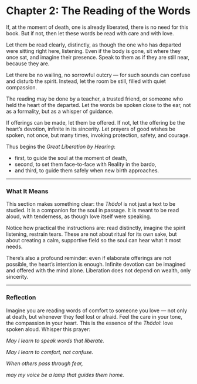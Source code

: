 # Chapter 2: The Reading of the Words

If, at the moment of death, one is already liberated, there is no need for this book. But if not, then let these words be read with care and with love.

Let them be read clearly, distinctly, as though the one who has departed were sitting right here, listening. Even if the body is gone, sit where they once sat, and imagine their presence. Speak to them as if they are still near, because they are.

Let there be no wailing, no sorrowful outcry — for such sounds can confuse and disturb the spirit. Instead, let the room be still, filled with quiet compassion.

The reading may be done by a teacher, a trusted friend, or someone who held the heart of the departed. Let the words be spoken close to the ear, not as a formality, but as a whisper of guidance.

If offerings can be made, let them be offered. If not, let the offering be the heart’s devotion, infinite in its sincerity. Let prayers of good wishes be spoken, not once, but many times, invoking protection, safety, and courage.

Thus begins the *Great Liberation by Hearing*:

* first, to guide the soul at the moment of death,
* second, to set them face-to-face with Reality in the bardo,
* and third, to guide them safely when new birth approaches.

---

### What It Means

This section makes something clear: the *Thödol* is not just a text to be studied. It is a companion for the soul in passage. It is meant to be read aloud, with tenderness, as though love itself were speaking.

Notice how practical the instructions are: read distinctly, imagine the spirit listening, restrain tears. These are not about ritual for its own sake, but about creating a calm, supportive field so the soul can hear what it most needs.

There’s also a profound reminder: even if elaborate offerings are not possible, the heart’s intention is enough. Infinite devotion can be imagined and offered with the mind alone. Liberation does not depend on wealth, only sincerity.

---


### Reflection


Imagine you are reading words of comfort to someone you love — not only at death, but whenever they feel lost or afraid. Feel the care in your tone, the compassion in your heart. This is the essence of the *Thödol*: love spoken aloud. Whisper this prayer:


*May I learn to speak words that liberate.*

*May I learn to comfort, not confuse.*

*When others pass through fear,*

*may my voice be a lamp that guides them home.*
